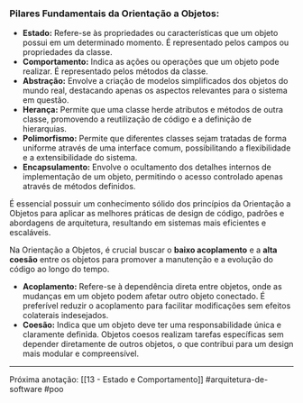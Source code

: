 ### Pilares Fundamentais da Orientação a Objetos:

- **Estado:** Refere-se às propriedades ou características que um objeto possui em um determinado momento. É representado pelos campos ou propriedades da classe.
- **Comportamento:** Indica as ações ou operações que um objeto pode realizar. É representado pelos métodos da classe.
- **Abstração:** Envolve a criação de modelos simplificados dos objetos do mundo real, destacando apenas os aspectos relevantes para o sistema em questão.
- **Herança:** Permite que uma classe herde atributos e métodos de outra classe, promovendo a reutilização de código e a definição de hierarquias.
- **Polimorfismo:** Permite que diferentes classes sejam tratadas de forma uniforme através de uma interface comum, possibilitando a flexibilidade e a extensibilidade do sistema.
- **Encapsulamento:** Envolve o ocultamento dos detalhes internos de implementação de um objeto, permitindo o acesso controlado apenas através de métodos definidos.

É essencial possuir um conhecimento sólido dos princípios da Orientação a Objetos para aplicar as melhores práticas de design de código, padrões e abordagens de arquitetura, resultando em sistemas mais eficientes e escaláveis.    

Na Orientação a Objetos, é crucial buscar o **baixo acoplamento** e a **alta coesão** entre os objetos para promover a manutenção e a evolução do código ao longo do tempo.

- **Acoplamento:** Refere-se à dependência direta entre objetos, onde as mudanças em um objeto podem afetar outro objeto conectado. É preferível reduzir o acoplamento para facilitar modificações sem efeitos colaterais indesejados.  
- **Coesão:** Indica que um objeto deve ter uma responsabilidade única e claramente definida. Objetos coesos realizam tarefas específicas sem depender diretamente de outros objetos, o que contribui para um design mais modular e compreensível.
---
Próxima anotação: [[13 - Estado e Comportamento]]
#arquitetura-de-software #poo 
